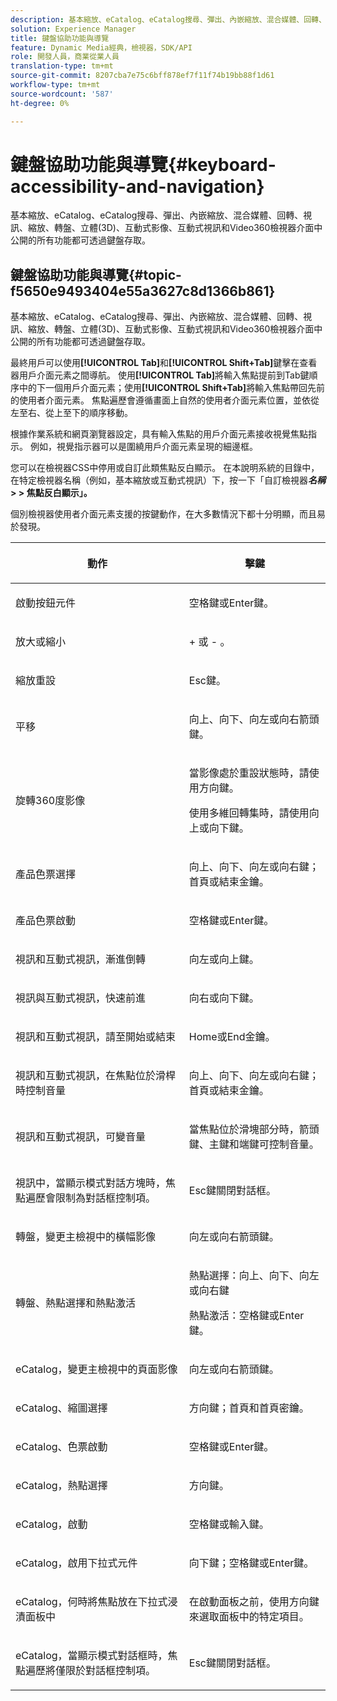 ```yaml
---
description: 基本縮放、eCatalog、eCatalog搜尋、彈出、內嵌縮放、混合媒體、回轉、視訊、縮放、尺寸(3D)、轉盤、互動式影像、互動式視訊和Video360檢視器介面中公開的所有功能都可透過鍵盤存取。
solution: Experience Manager
title: 鍵盤協助功能與導覽
feature: Dynamic Media經典，檢視器，SDK/API
role: 開發人員，商業從業人員
translation-type: tm+mt
source-git-commit: 8207cba7e75c6bff878ef7f11f74b19bb88f1d61
workflow-type: tm+mt
source-wordcount: '587'
ht-degree: 0%

---
```


# 鍵盤協助功能與導覽{#keyboard-accessibility-and-navigation}

基本縮放、eCatalog、eCatalog搜尋、彈出、內嵌縮放、混合媒體、回轉、視訊、縮放、轉盤、立體(3D)、互動式影像、互動式視訊和Video360檢視器介面中公開的所有功能都可透過鍵盤存取。

<!-- Updated June 1, 2020 from https://wiki.corp.adobe.com/pages/viewpage.action?spaceKey=scene7qa&title=s7Viewers%2C+S7SDK%2C+S7OnDemand+Release+Notes - Contact is Sasha -->

## 鍵盤協助功能與導覽{#topic-f5650e9493404e55a3627c8d1366b861}

基本縮放、eCatalog、eCatalog搜尋、彈出、內嵌縮放、混合媒體、回轉、視訊、縮放、轉盤、立體(3D)、互動式影像、互動式視訊和Video360檢視器介面中公開的所有功能都可透過鍵盤存取。

最終用戶可以使用&#x200B;**[!UICONTROL Tab]**&#x200B;和&#x200B;**[!UICONTROL Shift+Tab]**&#x200B;鍵擊在查看器用戶介面元素之間導航。 使用&#x200B;**[!UICONTROL Tab]**&#x200B;將輸入焦點提前到Tab鍵順序中的下一個用戶介面元素；使用&#x200B;**[!UICONTROL Shift+Tab]**&#x200B;將輸入焦點帶回先前的使用者介面元素。 焦點遍歷會遵循畫面上自然的使用者介面元素位置，並依從左至右、從上至下的順序移動。

根據作業系統和網頁瀏覽器設定，具有輸入焦點的用戶介面元素接收視覺焦點指示。 例如，視覺指示器可以是圍繞用戶介面元素呈現的細邊框。

您可以在檢視器CSS中停用或自訂此類焦點反白顯示。 在本說明系統的目錄中，在特定檢視器名稱（例如，基本縮放或互動式視訊）下，按一下「自訂檢視器&#x200B;***名稱*> > **焦點反白顯示**」。**

個別檢視器使用者介面元素支援的按鍵動作，在大多數情況下都十分明顯，而且易於發現。

<table id="table_8C49100412224324BF1DBF7FDFDCCBF8"> 
 <thead> 
  <tr> 
   <th colname="col1" class="entry"> <p>動作 </p> </th> 
   <th colname="col2" class="entry"> <p>擊鍵 </p> </th> 
  </tr> 
 </thead>
 <tbody> 
  <tr> 
   <td colname="col1"> <p>啟動按鈕元件 </p> </td> 
   <td colname="col2"> <p>空格鍵或Enter鍵。 </p> </td> 
  </tr> 
  <tr> 
   <td colname="col1"> <p>放大或縮小 </p> </td> 
   <td colname="col2"> <p> <span class="uicontrol"> + </span> 或 <span class="uicontrol"> - </span>。 </p> </td> 
  </tr> 
  <tr> 
   <td colname="col1"> <p>縮放重設 </p> </td> 
   <td colname="col2"> <p>Esc鍵。 </p> </td> 
  </tr> 
  <tr> 
   <td colname="col1"> <p>平移 </p> </td> 
   <td colname="col2"> <p>向上、向下、向左或向右箭頭鍵。 </p> </td> 
  </tr> 
  <tr> 
   <td colname="col1"> <p>旋轉360度影像 </p> </td> 
   <td colname="col2"> <p>當影像處於重設狀態時，請使用方向鍵。 </p> <p>使用多維回轉集時，請使用向上或向下鍵。 </p> </td> 
  </tr> 
  <tr> 
   <td colname="col1"> <p>產品色票選擇 </p> </td> 
   <td colname="col2"> <p>向上、向下、向左或向右鍵；首頁或結束金鑰。 </p> </td> 
  </tr> 
  <tr> 
   <td colname="col1"> <p>產品色票啟動 </p> </td> 
   <td colname="col2"> <p>空格鍵或Enter鍵。 </p> </td> 
  </tr> 
  <tr> 
   <td colname="col1"> <p>視訊和互動式視訊，漸進倒轉 </p> </td> 
   <td colname="col2"> <p>向左或向上鍵。 </p> </td> 
  </tr> 
  <tr> 
   <td colname="col1"> <p>視訊與互動式視訊，快速前進 </p> </td> 
   <td colname="col2"> <p>向右或向下鍵。 </p> </td> 
  </tr> 
  <tr> 
   <td colname="col1"> <p>視訊和互動式視訊，請至開始或結束 </p> </td> 
   <td colname="col2"> <p>Home或End金鑰。 </p> </td> 
  </tr> 
  <tr> 
   <td colname="col1"> <p>視訊和互動式視訊，在焦點位於滑桿時控制音量 </p> </td> 
   <td colname="col2"> <p>向上、向下、向左或向右鍵；首頁或結束金鑰。 </p> </td> 
  </tr> 
  <tr> 
   <td colname="col1"> <p>視訊和互動式視訊，可變音量 </p> </td> 
   <td colname="col2"> <p>當焦點位於滑塊部分時，箭頭鍵、主鍵和端鍵可控制音量。 </p> </td> 
  </tr> 
  <tr> 
   <td colname="col1"> <p>視訊中，當顯示模式對話方塊時，焦點遍歷會限制為對話框控制項。 </p> </td> 
   <td colname="col2"> <p>Esc鍵關閉對話框。 </p> </td> 
  </tr> 
  <tr> 
   <td colname="col1"> <p>轉盤，變更主檢視中的橫幅影像 </p> </td> 
   <td colname="col2"> <p>向左或向右箭頭鍵。 </p> </td> 
  </tr> 
  <tr> 
   <td colname="col1"> <p>轉盤、熱點選擇和熱點激活 </p> </td> 
   <td colname="col2"> <p>熱點選擇：向上、向下、向左或向右鍵 </p> <p>熱點激活：空格鍵或Enter鍵。 </p> </td> 
  </tr> 
  <tr> 
   <td colname="col1"> <p>eCatalog，變更主檢視中的頁面影像 </p> </td> 
   <td colname="col2"> <p> 向左或向右箭頭鍵。 </p> </td> 
  </tr> 
  <tr> 
   <td colname="col1"> <p>eCatalog、縮圖選擇 </p> </td> 
   <td colname="col2"> <p>方向鍵；首頁和首頁密鑰。 </p> </td> 
  </tr> 
  <tr> 
   <td colname="col1"> <p>eCatalog、色票啟動 </p> </td> 
   <td colname="col2"> <p>空格鍵或Enter鍵。 </p> </td> 
  </tr> 
  <tr> 
   <td colname="col1"> <p>eCatalog，熱點選擇 </p> </td> 
   <td colname="col2"> <p>方向鍵。 </p> </td> 
  </tr> 
  <tr> 
   <td colname="col1"> <p>eCatalog，啟動 </p> </td> 
   <td colname="col2"> <p>空格鍵或輸入鍵。 </p> </td> 
  </tr> 
  <tr> 
   <td colname="col1"> <p>eCatalog，啟用下拉式元件 </p> </td> 
   <td colname="col2"> <p> 向下鍵；空格鍵或Enter鍵。 </p> </td> 
  </tr> 
  <tr> 
   <td colname="col1"> <p>eCatalog，何時將焦點放在下拉式浸漬面板中 </p> </td> 
   <td colname="col2"> <p>在啟動面板之前，使用方向鍵來選取面板中的特定項目。 </p> </td> 
  </tr> 
  <tr> 
   <td colname="col1"> <p>eCatalog，當顯示模式對話框時，焦點遍歷將僅限於對話框控制項。 </p> </td> 
   <td colname="col2"> <p>Esc鍵關閉對話框。 </p> </td> 
  </tr> 
 </tbody> 
</table>

